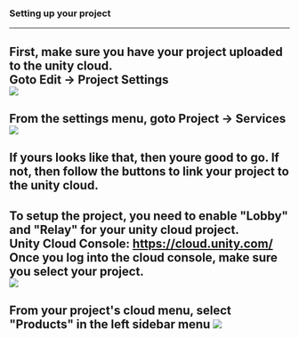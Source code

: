 <!-- TABLE OF CONTENTS -->
### Setting up your project
---
First, make sure you have your project uploaded to the unity cloud.<br/>
Goto Edit -> Project Settings<br/>
<img src="https://i.imgur.com/n3XFZoq.png"/><br/>
---
From the settings menu, goto Project -> Services<br/>
<img src="https://i.imgur.com/6Kj8jC2.png"/><br/>
---
If yours looks like that, then youre good to go. If not, then follow the buttons to link your project to the unity cloud.
---
To setup the project, you need to enable "Lobby" and "Relay" for your unity cloud project.<br/>
Unity Cloud Console: <a href="https://cloud.unity.com/">https://cloud.unity.com/</a><br/>
Once you log into the cloud console, make sure you select your project.<br/>
<img src="https://i.imgur.com/Odjiykg.png"/>
---
From your project's cloud menu, select "Products" in the left sidebar menu
<img src="https://i.imgur.com/1ewP4AC.png" />
---
